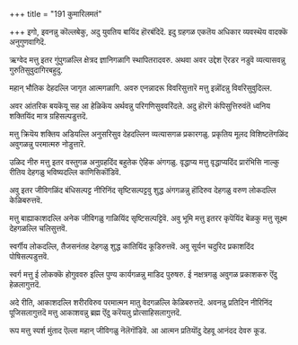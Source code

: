 +++
title = "191 कुमारिलमतं"

+++
इगो, इवनन्नु कॊल्लबेकु, अदु युवतिय बायिंद हॊरबंदिदॆ. इदु ग्रहगळ एकतॆय अधिकार व्यवस्थॆय वादक्कॆ अनुगुणवागिदॆ.

ऋग्वेद मत्तु इतर गुंपुगळल्लि क्षेत्रद ज्ञानिगळागि स्थापितरादवरु. अथवा अवर उद्देश ऎरडर नडुवॆ व्यत्यासवन्नु गुरुतिसुवुदागिरबहुदु.

महान् भौतिक देहदल्लि जागृत आत्मगळागि. अवरु एनन्नादरू विवरिसुत्तारॆ मत्तु इन्नॊंदन्नु विवरिसुवुदिल्ल.

अवर आंतरिक बयकॆयू सह आ हेळिकॆय अर्थवन्नु परिगणिसुववरिंदले. अदु हॊरगॆ कंपिसुत्तिरुवंतॆ ध्वनिय शक्तियिंद मात्र ग्रहिसल्पडुत्तदॆ.

मत्तु क्रियॆय शक्तिय अडियल्लि अनुसरिसुव देहदल्लिन व्यत्यासगळ प्रकारगळु. प्रकृतिय मूलद विशिष्टतॆगळिंद अवुगळन्नु परमात्मरु नोडुत्तारॆ.

उळिद नीरु मत्तु इतर वस्तुगळ अनुग्रहदिंद बहुतेक ऐहिक अंगगळु. वृद्धाप्य मत्तु वृद्धाप्यदिंद प्रारंभिसि नाल्कु रीतिय देहगळु भविष्यदल्लि काणिसिकॊंडिवॆ.

अवु इतर जीविगळिंद बंधिसल्पट्ट नीरिनिंद सृष्टिसल्पट्टवु शुद्ध अंगगळन्नु हॊंदिरुव देहगळु वरुण लोकदल्लि केळिबरुत्तवॆ.

मत्तु बाह्याकाशदल्लि अनेक जीविगळु गाळियिंद सृष्टिसल्पट्टिवॆ. अवु भूमि मत्तु इतरर कृपॆयिंद बॆळकु मत्तु सूक्ष्म देहगळल्लि चलिसुत्तवॆ.

स्वर्गीय लोकदल्लि, तैजसनंतह देहगळु शुद्ध कांतियिंद कूडिरुत्तवॆ. अवु सूर्यन चदुरिद प्रकाशदिंद पोषिसल्पडुत्तवॆ.

स्वर्ग मत्तु ई लोकक्कॆ होगुववरु इल्लि पुण्य कार्यगळन्नु माडिद पुरुषरु. ई नक्षत्रगळु अवुगळ प्रकाशकरु ऎंदु हेळलागुत्तदॆ.

अदे रीति, आकाशदल्लि शरीरविरुव परमात्मन मातु वेदगळल्लि केळिबरुत्तदॆ. अवनन्नु प्रतिदिन नीरिनिंद पूजिसलागुत्तदॆ मत्तु आकाशवन्नु ब्रह्म ऎंदु करॆयलु प्रोत्साहिसलागुत्तदॆ.

रूप मत्तु स्पर्श मुंताद ऎल्ला महान् जीविगळु नॆलॆगॊंडिवॆ. आ आत्मन प्रतियॊंदु देहवू आनंदद देवरु कूड.

